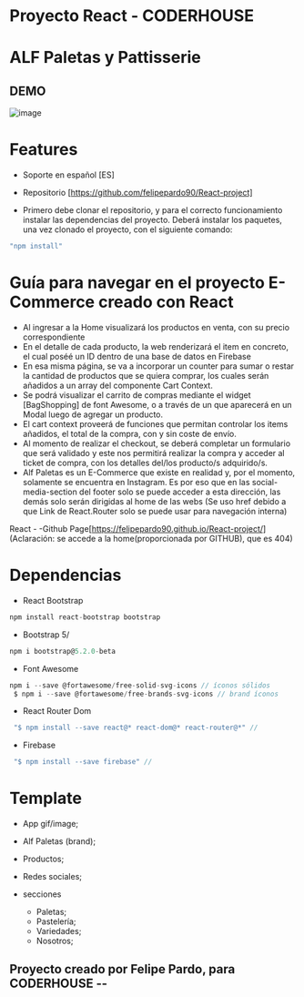 <h1>Proyecto React - CODERHOUSE</h1>

# ALF Paletas y Pattisserie

## DEMO

![image](https://github.com/felipepardo90/React-project/blob/main/src/components/Images/AlfPaletas.gif?raw=true)


# Features

- Soporte en español [ES]
- Repositorio [https://github.com/felipepardo90/React-project]

- Primero debe clonar el repositorio, y para el correcto funcionamiento instalar las dependencias del proyecto.
Deberá instalar los paquetes, una vez clonado el proyecto, con el siguiente comando:

```js
"npm install"
```

# Guía para navegar en el proyecto E-Commerce creado con React
- Al ingresar a la Home visualizará los productos en venta, con su precio correspondiente
- En el detalle de cada producto, la web renderizará el item en concreto, el cual poséé un ID dentro de una base de datos en Firebase
- En esa misma página, se va a incorporar un counter para sumar o restar la cantidad de productos que se quiera comprar, los cuales serán añadidos a un array del componente Cart Context.
- Se podrá visualizar el carrito de compras mediante el widget [BagShopping] de font Awesome, o a través de un <Link> que aparecerá en un Modal luego de agregar un producto.
- El cart context proveerá de funciones que permitan controlar los items añadidos, el total de la compra, con y sin coste de envío.
- Al momento de realizar el checkout, se deberá completar un formulario que será validado y este nos permitirá realizar la compra y acceder al ticket de compra, con los detalles del/los producto/s adquirido/s.
- Alf Paletas es un E-Commerce que existe en realidad y, por el momento, solamente se encuentra en Instagram. Es por eso que en las social-media-section del footer solo se puede acceder a esta dirección, las demás solo serán dirigidas al home de las webs (Se uso href debido a que Link de React.Router solo se puede usar para navegación interna)

React - -Github Page[https://felipepardo90.github.io/React-project/]
(Aclaración: se accede a la home(proporcionada por GITHUB), que es 404)

# Dependencias
- React Bootstrap
```js
npm install react-bootstrap bootstrap
```
- Bootstrap 5/
```js
npm i bootstrap@5.2.0-beta
```
- Font Awesome
```js
npm i --save @fortawesome/free-solid-svg-icons // íconos sólidos
 $ npm i --save @fortawesome/free-brands-svg-icons // brand íconos
```
- React Router Dom
```js
 "$ npm install --save react@* react-dom@* react-router@*" //
```
- Firebase
```js
 "$ npm install --save firebase" //
```

# Template

- App gif/image;
- Alf Paletas (brand);
- Productos;
- Redes sociales;

- secciones
  - Paletas;
  - Pastelería;
  - Variedades;
  - Nosotros;
  
 ## Proyecto creado por Felipe Pardo, para CODERHOUSE -- 


